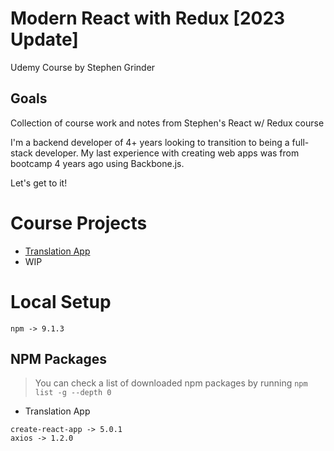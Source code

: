 # Modern React with Redux [2023 Update]
Udemy Course by Stephen Grinder

## Goals

Collection of course work and notes from Stephen's React w/ Redux course

I'm a backend developer of 4+ years looking to transition to being a full-stack developer. My last experience with creating web apps was from bootcamp 4 years ago using Backbone.js. 

Let's get to it!

# Course Projects
- [Translation App](/translation-app)
- WIP

# Local Setup

```
npm -> 9.1.3
```



## NPM Packages
> You can check a list of downloaded npm packages by running `npm list -g --depth 0 `
- Translation App
```
create-react-app -> 5.0.1
axios -> 1.2.0
```